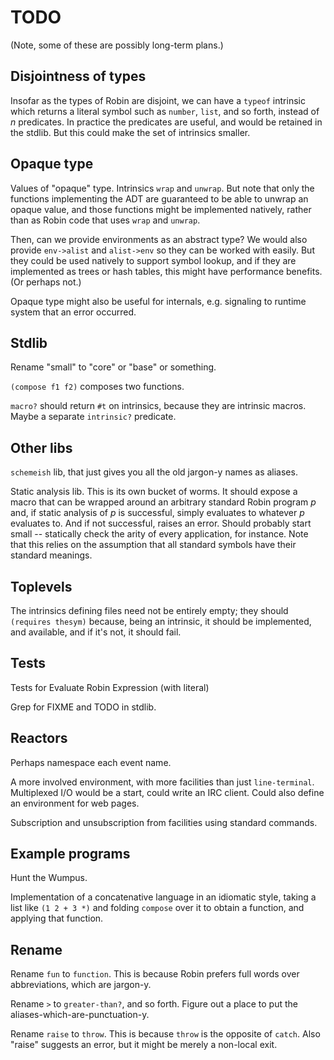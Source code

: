 TODO
====

(Note, some of these are possibly long-term plans.)

Disjointness of types
---------------------

Insofar as the types of Robin are disjoint, we can have a
`typeof` intrinsic which returns a literal symbol such as
`number`, `list`, and so forth, instead of _n_ predicates.
In practice the predicates are useful, and would be retained
in the stdlib.  But this could make the set of intrinsics smaller.

Opaque type
-----------

Values of "opaque" type.  Intrinsics `wrap` and `unwrap`.  But note
that only the functions implementing the ADT are guaranteed to be able
to unwrap an opaque value, and those functions might be implemented
natively, rather than as Robin code that uses `wrap` and `unwrap`.

Then, can we provide environments as an abstract type?  We would
also provide `env->alist` and `alist->env` so they can be worked
with easily.  But they could be used natively to support symbol
lookup, and if they are implemented as trees or hash tables, this
might have performance benefits.  (Or perhaps not.)

Opaque type might also be useful for internals, e.g. signaling
to runtime system that an error occurred.

Stdlib
------

Rename "small" to "core" or "base" or something.

`(compose f1 f2)` composes two functions.

`macro?` should return `#t` on intrinsics, because they are
intrinsic macros.  Maybe a separate `intrinsic?` predicate.

Other libs
----------

`schemeish` lib, that just gives you all the old jargon-y names
as aliases.

Static analysis lib.  This is its own bucket of worms.  It should
expose a macro that can be wrapped around an arbitrary standard
Robin program _p_ and, if static analysis of _p_ is successful,
simply evaluates to whatever _p_ evaluates to.  And if not
successful, raises an error.  Should probably start small --
statically check the arity of every application, for instance.
Note that this relies on the assumption that all standard symbols
have their standard meanings.

Toplevels
---------

The intrinsics defining files need not be entirely empty; they
should `(requires thesym)` because, being an intrinsic, it should
be implemented, and available, and if it's not, it should fail.

Tests
-----

Tests for Evaluate Robin Expression (with literal)

Grep for FIXME and TODO in stdlib.

Reactors
--------

Perhaps namespace each event name.

A more involved environment, with more facilities than just
`line-terminal`.  Multiplexed I/O would be a start, could write an
IRC client.  Could also define an environment for web pages.

Subscription and unsubscription from facilities using standard commands.

Example programs
----------------

Hunt the Wumpus.

Implementation of a concatenative language in an idiomatic style,
taking a list like `(1 2 + 3 *)` and folding `compose` over it to
obtain a function, and applying that function.

Rename
------

Rename `fun` to `function`.  This is because Robin prefers full words
over abbreviations, which are jargon-y.

Rename `>` to `greater-than?`, and so forth.  Figure out a place to
put the aliases-which-are-punctuation-y.

Rename `raise` to `throw`.  This is because `throw` is the opposite
of `catch`.  Also "raise" suggests an error, but it might be merely a
non-local exit.
